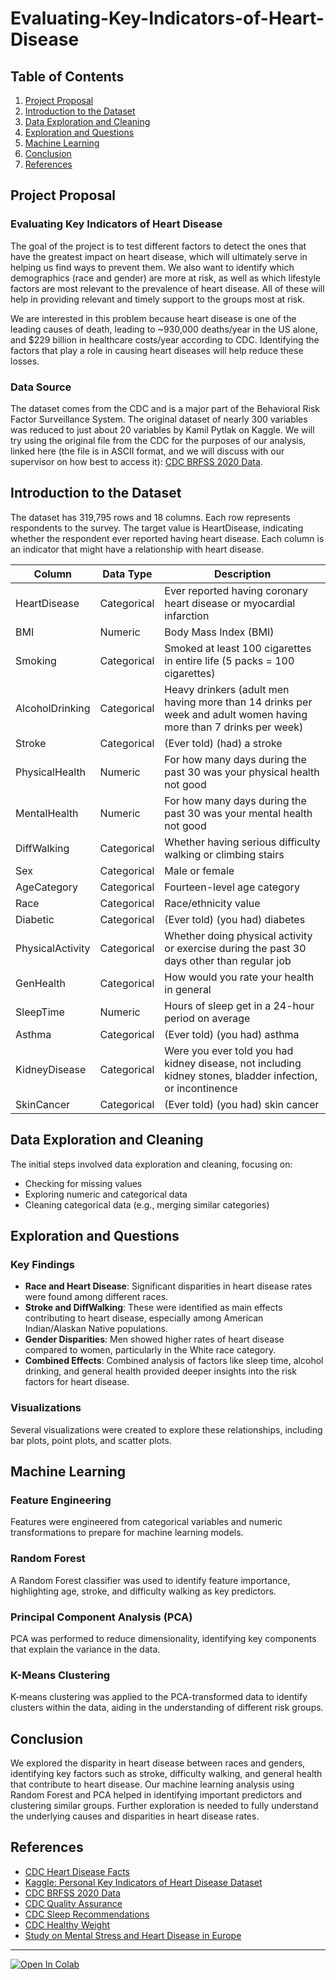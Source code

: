 # Evaluating-Key-Indicators-of-Heart-Disease

## Table of Contents
1. [Project Proposal](#project-proposal)
2. [Introduction to the Dataset](#introduction-to-the-dataset)
3. [Data Exploration and Cleaning](#data-exploration-and-cleaning)
4. [Exploration and Questions](#exploration-and-questions)
5. [Machine Learning](#machine-learning)
6. [Conclusion](#conclusion)
7. [References](#references)

## Project Proposal

### Evaluating Key Indicators of Heart Disease
The goal of the project is to test different factors to detect the ones that have the greatest impact on heart disease, which will ultimately serve in helping us find ways to prevent them. We also want to identify which demographics (race and gender) are more at risk, as well as which lifestyle factors are most relevant to the prevalence of heart disease. All of these will help in providing relevant and timely support to the groups most at risk.

We are interested in this problem because heart disease is one of the leading causes of death, leading to ~930,000 deaths/year in the US alone, and $229 billion in healthcare costs/year according to CDC. Identifying the factors that play a role in causing heart diseases will help reduce these losses.

### Data Source
The dataset comes from the CDC and is a major part of the Behavioral Risk Factor Surveillance System. The original dataset of nearly 300 variables was reduced to just about 20 variables by Kamil Pytlak on Kaggle. We will try using the original file from the CDC for the purposes of our analysis, linked here (the file is in ASCII format, and we will discuss with our supervisor on how best to access it): [CDC BRFSS 2020 Data](https://www.cdc.gov/brfss/annual_data/2020/files/LLCP2020ASC.zip).

## Introduction to the Dataset

The dataset has 319,795 rows and 18 columns. Each row represents respondents to the survey. The target value is HeartDisease, indicating whether the respondent ever reported having heart disease. Each column is an indicator that might have a relationship with heart disease.

| Column           | Data Type | Description                                                                          |
|------------------|-----------|--------------------------------------------------------------------------------------|
| HeartDisease     | Categorical | Ever reported having coronary heart disease or myocardial infarction                 |
| BMI              | Numeric    | Body Mass Index (BMI)                                                                |
| Smoking          | Categorical | Smoked at least 100 cigarettes in entire life (5 packs = 100 cigarettes)             |
| AlcoholDrinking  | Categorical | Heavy drinkers (adult men having more than 14 drinks per week and adult women having more than 7 drinks per week) |
| Stroke           | Categorical | (Ever told) (had) a stroke                                                           |
| PhysicalHealth   | Numeric    | For how many days during the past 30 was your physical health not good                |
| MentalHealth     | Numeric    | For how many days during the past 30 was your mental health not good                  |
| DiffWalking      | Categorical | Whether having serious difficulty walking or climbing stairs                        |
| Sex              | Categorical | Male or female                                                                      |
| AgeCategory      | Categorical | Fourteen-level age category                                                         |
| Race             | Categorical | Race/ethnicity value                                                                |
| Diabetic         | Categorical | (Ever told) (you had) diabetes                                                      |
| PhysicalActivity | Categorical | Whether doing physical activity or exercise during the past 30 days other than regular job |
| GenHealth        | Categorical | How would you rate your health in general                                           |
| SleepTime        | Numeric    | Hours of sleep get in a 24-hour period on average                                     |
| Asthma           | Categorical | (Ever told) (you had) asthma                                                        |
| KidneyDisease    | Categorical | Were you ever told you had kidney disease, not including kidney stones, bladder infection, or incontinence |
| SkinCancer       | Categorical | (Ever told) (you had) skin cancer                                                   |

## Data Exploration and Cleaning

The initial steps involved data exploration and cleaning, focusing on:
- Checking for missing values
- Exploring numeric and categorical data
- Cleaning categorical data (e.g., merging similar categories)

## Exploration and Questions

### Key Findings
- **Race and Heart Disease**: Significant disparities in heart disease rates were found among different races.
- **Stroke and DiffWalking**: These were identified as main effects contributing to heart disease, especially among American Indian/Alaskan Native populations.
- **Gender Disparities**: Men showed higher rates of heart disease compared to women, particularly in the White race category.
- **Combined Effects**: Combined analysis of factors like sleep time, alcohol drinking, and general health provided deeper insights into the risk factors for heart disease.

### Visualizations
Several visualizations were created to explore these relationships, including bar plots, point plots, and scatter plots.

## Machine Learning

### Feature Engineering
Features were engineered from categorical variables and numeric transformations to prepare for machine learning models.

### Random Forest
A Random Forest classifier was used to identify feature importance, highlighting age, stroke, and difficulty walking as key predictors.

### Principal Component Analysis (PCA)
PCA was performed to reduce dimensionality, identifying key components that explain the variance in the data.

### K-Means Clustering
K-means clustering was applied to the PCA-transformed data to identify clusters within the data, aiding in the understanding of different risk groups.

## Conclusion

We explored the disparity in heart disease between races and genders, identifying key factors such as stroke, difficulty walking, and general health that contribute to heart disease. Our machine learning analysis using Random Forest and PCA helped in identifying important predictors and clustering similar groups. Further exploration is needed to fully understand the underlying causes and disparities in heart disease rates.

## References

- [CDC Heart Disease Facts](https://www.cdc.gov/heartdisease/facts.htm)
- [Kaggle: Personal Key Indicators of Heart Disease Dataset](https://www.kaggle.com/datasets/kamilpytlak/personal-key-indicators-of-heart-disease)
- [CDC BRFSS 2020 Data](https://www.cdc.gov/brfss/annual_data/2020/files/LLCP2020ASC.zip)
- [CDC Quality Assurance](https://www.cdc.gov/os/quality/support/info-qual.htm)
- [CDC Sleep Recommendations](https://www.cdc.gov/sleep/about_sleep/how_much_sleep.html)
- [CDC Healthy Weight](https://www.cdc.gov/healthyweight/assessing/index.html#:~:text=If%20your%20BMI%20is%20less,falls%20within%20the%20obese%20range)
- [Study on Mental Stress and Heart Disease in Europe](https://pubmed.ncbi.nlm.nih.gov/12721140/)

---

[![Open In Colab](https://colab.research.google.com/assets/colab-badge.svg)](https://colab.research.google.com/github/yourusername/your-repo-name/blob/main/your-notebook.ipynb)
